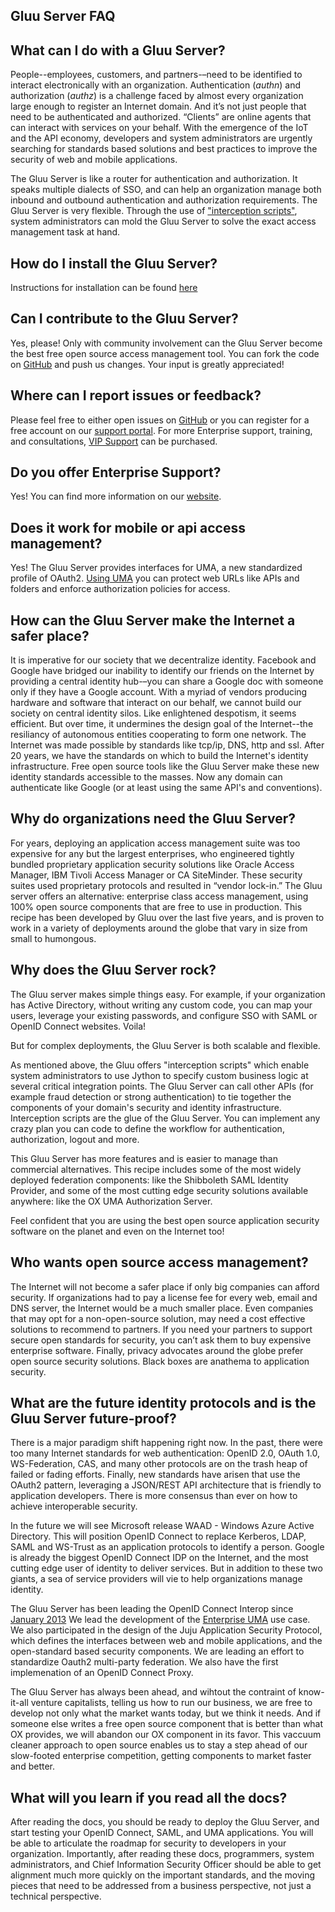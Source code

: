 ## Gluu Server FAQ

## What can I do with a Gluu Server?

People--employees, customers, and partners-–need to be identified to interact electronically
with an organization. Authentication (_authn_) and authorization (_authz_) is a challenge faced
by almost every organization large enough to register an Internet domain. And it’s not just
people that need to be authenticated and authorized. “Clients” are online agents that can
interact with services on your behalf. With the emergence of the IoT and the API economy,
developers and system administrators are urgently searching for standards based solutions and
best practices to improve the security of web and mobile applications.

The Gluu Server is like a router for authentication and authorization. It speaks multiple dialects
of SSO, and can help an organization manage both inbound and outbound authentication and authorization 
requirements.  The Gluu Server is very flexible. Through the use of ["interception scripts"](./admin-guide/interception-scripts/), 
system administrators can mold the Gluu Server to solve the exact access management task at hand.

## How do I install the Gluu Server?

Instructions for installation can be found [here](./admin-guide/installation/)

## Can I contribute to the Gluu Server? 

Yes, please! Only with community involvement can the Gluu Server become the best free open source access management tool. You can fork the code on [GitHub](http://github.com/gluufederation) and push us changes. Your input is greatly appreciated!

## Where can I report issues or feedback?

Please feel free to either open issues on [GitHub](https://github.com/GluuFederation/docs/issues) or you can register for a free account on our [support portal](https://support.gluu.org). For more Enterprise support, training, and consultations, [VIP Support](http://gluu.org/pricing) can be purchased.

## Do you offer Enterprise Support?

Yes! You can find more information on our [website](http://gluu.org/pricing).

## Does it work for mobile or api access management?

Yes! The Gluu Server provides interfaces for UMA, a new standardized profile of OAuth2. [Using UMA](./admin-guide/uma/) you can protect web URLs like APIs and folders and enforce authorization policies for access. 

## How can the Gluu Server make the Internet a safer place? 

It is imperative for our society that we decentralize identity. Facebook and 
Google have bridged our inability to identify our friends on the Internet by 
providing a central identity hub-–you can share a Google doc with someone
only if they have a Google account. With a myriad of vendors producing 
hardware and software that interact on our behalf, we cannot build our society on 
central identity silos. Like enlightened despotism, it seems efficient. But 
over time, it undermines the design goal of the Internet--the resiliancy
of autonomous entities cooperating to form one network.  The Internet 
was made possible by standards like tcp/ip, DNS, http and ssl. After 20 years, 
we have the standards on which to build the Internet's identity infrastructure.
Free open source tools like the Gluu Server make these new identity standards
accessible to the masses. Now any domain can authenticate like Google (or at
least using the same API's and conventions).

## Why do organizations need the Gluu Server?

For years, deploying an application access management suite was too expensive
for any but the largest enterprises, who engineered tightly bundled proprietary
application security solutions like Oracle Access Manager, IBM Tivoli Access Manager
or CA SiteMinder. These security suites used proprietary protocols and resulted in
“vendor lock-in.” The Gluu server offers an alternative: 
enterprise class access management, using 100% open source components
that are free to use in production. This recipe has been developed by Gluu over the
last five years, and is proven to work in a variety of deployments around the globe
that vary in size from small to humongous.

## Why does the Gluu Server rock?

The Gluu server makes simple things easy. For example, if your organization has Active Directory,
without writing any custom code, you can map your users, leverage your existing passwords, and
configure SSO with SAML or OpenID Connect websites. Voila!

But for complex deployments, the Gluu Server is both scalable and flexible.  

As mentioned above, the Gluu offers "interception scripts" which enable system administrators to use 
Jython to specify custom business logic at
several critical integration points. The Gluu Server can call other APIs (for example fraud detection
or strong authentication) to tie together the components of your domain's security and identity
infrastructure. Interception scripts are the glue of the Gluu Server. You can implement
any crazy plan you can code to define the workflow for authentication, authorization, logout and
more.

This Gluu Server has more features and is easier to manage than commercial alternatives. This
recipe includes some of the most widely deployed federation components: like the Shibboleth SAML
Identity Provider, and some of the most cutting edge security solutions available anywhere: like
the OX UMA Authorization Server.

Feel confident that you are using the best open source application security software on the
planet and even on the Internet too!

## Who wants open source access management?

The Internet will not become a safer place if only big companies can afford security. If organizations
had to pay a license fee for every web, email and DNS server, the Internet would be a much smaller place.
Even companies that may opt for a non-open-source solution, may need a cost effective solutions to
recommend to partners. If you need your partners to support secure open standards for security, you can’t
ask them to buy expensive enterprise software. Finally, privacy advocates around the globe prefer open
source security solutions. Black boxes are anathema to application security.

## What are the future identity protocols and is the Gluu Server future-proof?

There is a major paradigm shift happening right now. In the past, there were too many Internet standards for
web authentication: OpenID 2.0, OAuth 1.0, WS-Federation, CAS, and many other protocols are on the trash heap
of failed or fading efforts. Finally, new standards have arisen that use the OAuth2 pattern, leveraging
a JSON/REST API architecture that is friendly to application developers. There is more consensus than ever
on how to achieve interoperable security.

In the future we will see Microsoft release WAAD - Windows Azure Active Directory. This will position
OpenID Connect to replace Kerberos, LDAP, SAML and WS-Trust as an application protocols to identify a person.
Google is already the biggest OpenID Connect IDP on the Internet, and the most cutting edge user of
identity to deliver services. But in addition to these two giants, a sea of service providers will vie to
help organizations manage identity.

The Gluu Server has been leading the OpenID Connect Interop since [January 2013](http://www.gluu.co/.fm8t)
We lead the development of the [Enterprise UMA](http://www.gluu.co/kantara) use case. We also participated
in the design of the Juju Application Security Protocol, which defines the interfaces between web and mobile
applications, and the open-standard based security components. We are leading an effort to standardize
Oauth2 multi-party federation. We also have the first implemenation of an OpenID Connect Proxy.

The Gluu Server has always been ahead, and wihtout the contraint of know-it-all venture capitalists, telling
us how to run our business, we are free to develop not only what the market wants today, but we think
it needs. And if someone else writes a free open source component that is better than what OX provides,
we will abandon our OX component in its favor. This vaccuum cleaner approach to open source enables us
to stay a step ahead of our slow-footed enterprise competition, getting components to market faster and better.

## What will you learn if you read all the docs?

After reading the docs, you should be ready to deploy the Gluu Server, and start testing your OpenID Connect,
SAML, and UMA applications. You will be able to articulate the roadmap for security to developers in your
organization. Importantly, after reading these docs, programmers, system administrators, and Chief Information
Security Officer should be able to get alignment much more quickly on the important standards, and the
moving pieces that need to be addressed from a business perspective, not just a technical perspective.


